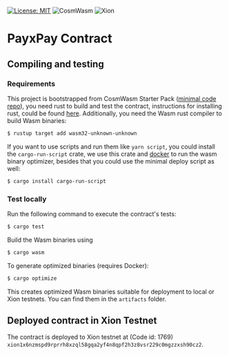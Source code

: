 [![License: MIT](https://img.shields.io/badge/License-MIT-yellow.svg)](https://opensource.org/licenses/MIT)
![CosmWasm](https://img.shields.io/badge/CosmWasm-green)
![Xion](https://img.shields.io/badge/Xion-black)

# PayxPay Contract

## Compiling and testing

### Requirements

This project is bootstrapped from CosmWasm Starter Pack ([minimal code repo](https://github.com/CosmWasm/cw-template?tab=readme-ov-file#creating-a-new-repo-from-template)), you need rust to build and test the contract, instructions for installing rust, could be found [here](https://www.rust-lang.org/tools/install). Additionally, you need the Wasm rust compiler to build Wasm binaries:

```sh
$ rustup target add wasm32-unknown-unknown
```

If you want to use scripts and run them like `yarn script`, you could install the `cargo-run-script` crate, we use this crate and [docker](https://docs.docker.com/engine/install/) to run the wasm binary optimizer, besides that you could use the minimal deploy script as well:

```sh
$ cargo install cargo-run-script
```

### Test locally

Run the following command to execute the contract's tests:

```sh
$ cargo test
```

Build the Wasm binaries using

```sh
$ cargo wasm
```

To generate optimized binaries (requires Docker):

```sh
$ cargo optimize
```

This creates optimized Wasm binaries suitable for deployment to local or Xion testnets. You can find them in the `artifacts` folder.

## Deployed contract in Xion Testnet

The contract is deployed to Xion testnet at (Code id: 1769)
`xion1x6nzmspd9rprrh8xzql58gqa2yf4n8qpf2h3z8vsr229c0mgzzxsh90cz2`.
